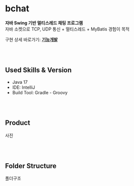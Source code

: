 # bchat
**자바 Swing 기반 멀티스레드 채팅 프로그램**   
자바 소켓으로 TCP, UDP 통신 + 멀티스레드 + MyBatis 경험이 목적

구현 상세 바로가기: **[기능개발](https://github.com/BH946/bchat/기능개발.md)**

<br><br>

## Used Skills & Version

- Java 17
- IDE: IntelliJ
- Build Tool: Gradle - Groovy

<br><br>

## Product

사진

<br><br>

## Folder Structure

폴더구조
